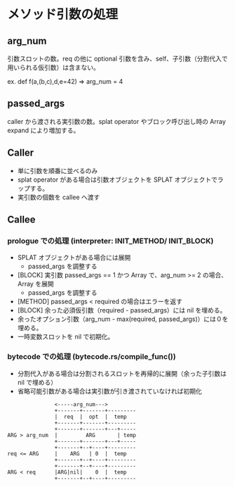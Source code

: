 # メソッド引数の処理

## arg_num

引数スロットの数。req の他に optional 引数を含み、self、子引数（分割代入で用いられる仮引数）は含まない。

ex. def f(a,(b,c),d,e=42) => arg_num = 4

## passed_args

caller から渡される実引数の数。splat operator やブロック呼び出し時の Array expand により増加する。

## Caller

- 単に引数を順番に並べるのみ
- splat operator がある場合は引数オブジェクトを SPLAT オブジェクトでラップする。
- 実引数の個数を callee へ渡す

## Callee

### prologue での処理 (interpreter: INIT_METHOD/ INIT_BLOCK)

- SPLAT オブジェクトがある場合には展開
  - passed_args を調整する
- [BLOCK] 実引数 passed_args == 1 かつ Array で、arg_num >= 2 の場合、Array を展開
  - passed_args を調整する
- [METHOD] passed_args < required の場合はエラーを返す
- [BLOCK] 余った必須仮引数（required - passed_args）には nil を埋める。
- 余ったオプション引数（arg_num - max(required, passed_args)）には０を埋める。
- 一時変数スロットを nil で初期化。

### bytecode での処理 (bytecode.rs/compile_func())

- 分割代入がある場合は分割されるスロットを再帰的に展開（余った子引数は nil で埋める）
- 省略可能引数がある場合は実引数が引き渡されていなければ初期化

~~~text
               <-----arg_num--->
               +-------+-------+---------
               |  req  |  opt  |  temp
               +-------+-------+---------
               +-------+-------+---+-----
ARG > arg_num  |         ARG       | temp
               +-------+-------+---+-----
               +-------+--+----+---------
req <= ARG     |    ARG   | 0  |  temp
               +-------+--+----+---------
               +-------+--+----+---------
ARG < req      |ARG|nil|    0  |  temp
               +-------+--+----+---------
~~~
